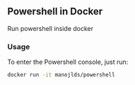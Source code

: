 ## Powershell in Docker

Run powershell inside docker

### Usage

To enter the Powershell console, just run:

```bash
docker run -it manojlds/powershell
```
